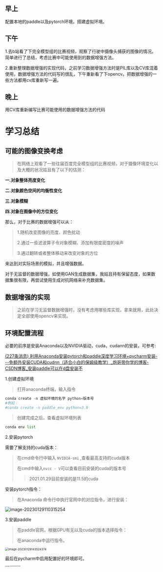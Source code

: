 ## 早上

配置本地的paddle以及pytorch环境，搭建虚拟环境。

## 下午

1.去b站看了下完全模型组的比赛视频，观察了行驶中摄像头捕获的图像的情况。简单进行了总结，考虑比赛中可能使用到的数据增强方法。

2.重新整理数据增强的实现代码，之前学习数据增强方法时是PIL库以及CV库混着使用，数据增强方法的代码写的很乱，下午重新看了下opencv。把数据增强的一些方法都用cv库重新写一遍。

## 晚上

用CV库重新编写比赛可能使用的数据增强方法的代码

# 学习总结

## 可能的图像变换考虑

> 在网络上观看了一些往届百度完全模型组的比赛视频，对于摄像环境变化以及大概的状况姑且有了以下的估测：

**一.对象整体亮度变化**

**二.对象颜色空间的均衡性变化**

**三.对象模糊**

**四.对象在图像中的方位变化**

那么，对于比赛的数据增强可以从：

> 1.随机改变图像的亮度、颜色扰动
>
> 2.通过一些滤波算子令对象模糊、添加有限度密度的噪声
>
> 3.通过翻转或者整体移动来改变对象的方位

来达到对实际场景的模拟，并且增强数据。

对于无监督的数据增强，如使用GAN生成数据集，我姑且持有保留态度，如果数据集很有限，再尝试使用生成对抗网络来补充数据集。

## 数据增强的实现

> 之前在学习无监督数据增强时，没有考虑用哪些库实现，拿来就用，此处决定全部使用opencv来实现。

## 环境配置流程

必要的前序是安装Anaconda以及NVIDIA驱动，cuda，cudann的安装，可参考:

[(227条消息) 利用Anaconda安装pytorch和paddle深度学习环境+pycharm安装---免额外安装CUDA和cudnn（适合小白的保姆级教学）_炮哥带你学的博客-CSDN博客_安装paddle可以在d盘安装不](https://blog.csdn.net/didiaopao/article/details/119787139?ops_request_misc=%7B%22request%5Fid%22%3A%22167491051616782425153517%22%2C%22scm%22%3A%2220140713.130102334.pc%5Fall.%22%7D&request_id=167491051616782425153517&biz_id=0&utm_medium=distribute.pc_search_result.none-task-blog-2~all~first_rank_ecpm_v1~hot_rank-1-119787139-null-null.142^v71^control,201^v4^add_ask&utm_term=pycharm虚拟环境&spm=1018.2226.3001.4187)

1.创建虚拟环境

> 打开anaconda终端，输入指令

```python
conda create -n 虚拟环境的名字 python=版本号
#例如：
#conda create -n paddle_env python=3.9
```

> 创建完成之后，查看虚拟环境列表

```python
conda env list
```

2.安装pytorch

需要了解支持的cuda版本：

> 在cmd命令行中输入 `NVIDIA-smi` ,查看最高支持的cuda版本
>
> 在cmd中输入`nvcc - V`可以查看目前安装的cuda的版本号
>
> > 2021.01.29目前安装的是11.5的cuda

安装pytorch指令：

> 在Anaconda 命令行中执行官网中的对应指令，进行安装：

![image-20230129110315254](https://yoga-typora-photo.oss-cn-beijing.aliyuncs.com/typora_img/image-20230129110315254-1675001818661-1.png)

3.安装paddle	

> 在paddle官网，根据GPU有无以及cuda的版本选择指令：
>
> 在anaconda中运行指令。

<img src="https://yoga-typora-photo.oss-cn-beijing.aliyuncs.com/typora_img/image-20230129143524374-1675001818661-3.png" alt="image-20230129143524374" style="zoom:67%;" />



最后在pycharm中启用配置好的环境即可。

<img src="https://yoga-typora-photo.oss-cn-beijing.aliyuncs.com/typora_img/image-20230129143713009-1675001818661-5.png" alt="image-20230129143713009" style="zoom: 25%;" />
